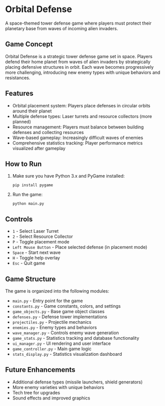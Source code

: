 # Orbital Defense

A space-themed tower defense game where players must protect their planetary base from waves of incoming alien invaders.

## Game Concept

Orbital Defense is a strategic tower defense game set in space. Players defend their home planet from waves of alien invaders by strategically placing defensive structures in orbit. Each wave becomes progressively more challenging, introducing new enemy types with unique behaviors and resistances.

## Features

- Orbital placement system: Players place defenses in circular orbits around their planet
- Multiple defense types: Laser turrets and resource collectors (more planned)
- Resource management: Players must balance between building defenses and collecting resources
- Wave-based gameplay: Increasingly difficult waves of enemies
- Comprehensive statistics tracking: Player performance metrics visualized after gameplay

## How to Run

1. Make sure you have Python 3.x and PyGame installed:
   ```
   pip install pygame
   ```

2. Run the game:
   ```
   python main.py
   ```

## Controls

- `1` - Select Laser Turret
- `2` - Select Resource Collector
- `P` - Toggle placement mode
- `Left Mouse Button` - Place selected defense (in placement mode)
- `Space` - Start next wave
- `H` - Toggle help overlay
- `Esc` - Quit game


## Game Structure

The game is organized into the following modules:

- `main.py` - Entry point for the game
- `constants.py` - Game constants, colors, and settings
- `game_objects.py` - Base game object classes
- `defenses.py` - Defense tower implementations
- `projectiles.py` - Projectile mechanics
- `enemies.py` - Enemy types and behaviors
- `wave_manager.py` - Controls enemy wave generation
- `game_stats.py` - Statistics tracking and database functionality
- `ui_manager.py` - UI rendering and user interface
- `game_controller.py` - Main game logic
- `stats_display.py` - Statistics visualization dashboard

## Future Enhancements

- Additional defense types (missile launchers, shield generators)
- More enemy varieties with unique behaviors
- Tech tree for upgrades
- Sound effects and improved graphics